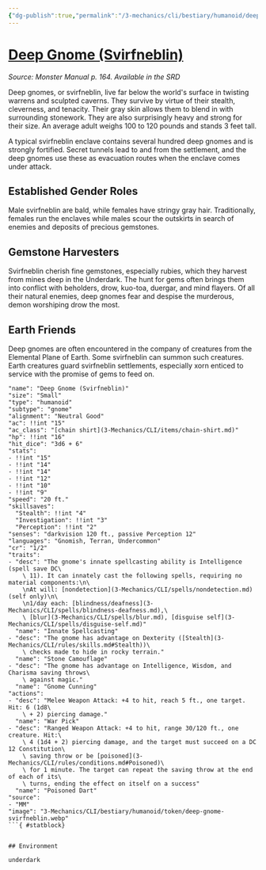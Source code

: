 ```yaml
---
{"dg-publish":true,"permalink":"/3-mechanics/cli/bestiary/humanoid/deep-gnome-svirfneblin/","tags":["ttrpg-cli/compendium/src/5e/mm","ttrpg-cli/monster/cr/1-2","ttrpg-cli/monster/environment/underdark","ttrpg-cli/monster/size/small","ttrpg-cli/monster/type/humanoid/gnome"]}
---
```


# [Deep Gnome (Svirfneblin)](3-Mechanics\CLI\bestiary\humanoid/deep-gnome-svirfneblin.md)
*Source: Monster Manual p. 164. Available in the <span title='Systems Reference Document (5.1)'>SRD</span>*  

Deep gnomes, or svirfneblin, live far below the world's surface in twisting warrens and sculpted caverns. They survive by virtue of their stealth, cleverness, and tenacity. Their gray skin allows them to blend in with surrounding stonework. They are also surprisingly heavy and strong for their size. An average adult weighs 100 to 120 pounds and stands 3 feet tall.

A typical svirfneblin enclave contains several hundred deep gnomes and is strongly fortified. Secret tunnels lead to and from the settlement, and the deep gnomes use these as evacuation routes when the enclave comes under attack.

## Established Gender Roles

Male svirfneblin are bald, while females have stringy gray hair. Traditionally, females run the enclaves while males scour the outskirts in search of enemies and deposits of precious gemstones.

## Gemstone Harvesters

Svirfneblin cherish fine gemstones, especially rubies, which they harvest from mines deep in the Underdark. The hunt for gems often brings them into conflict with beholders, drow, kuo-toa, duergar, and mind flayers. Of all their natural enemies, deep gnomes fear and despise the murderous, demon worshiping drow the most.

## Earth Friends

Deep gnomes are often encountered in the company of creatures from the Elemental Plane of Earth. Some svirfneblin can summon such creatures. Earth creatures guard svirfneblin settlements, especially xorn enticed to service with the promise of gems to feed on.

```statblock
"name": "Deep Gnome (Svirfneblin)"
"size": "Small"
"type": "humanoid"
"subtype": "gnome"
"alignment": "Neutral Good"
"ac": !!int "15"
"ac_class": "[chain shirt](3-Mechanics/CLI/items/chain-shirt.md)"
"hp": !!int "16"
"hit_dice": "3d6 + 6"
"stats":
- !!int "15"
- !!int "14"
- !!int "14"
- !!int "12"
- !!int "10"
- !!int "9"
"speed": "20 ft."
"skillsaves":
  "Stealth": !!int "4"
  "Investigation": !!int "3"
  "Perception": !!int "2"
"senses": "darkvision 120 ft., passive Perception 12"
"languages": "Gnomish, Terran, Undercommon"
"cr": "1/2"
"traits":
- "desc": "The gnome's innate spellcasting ability is Intelligence (spell save DC\
    \ 11). It can innately cast the following spells, requiring no material components:\n\
    \nAt will: [nondetection](3-Mechanics/CLI/spells/nondetection.md) (self only)\n\
    \n1/day each: [blindness/deafness](3-Mechanics/CLI/spells/blindness-deafness.md),\
    \ [blur](3-Mechanics/CLI/spells/blur.md), [disguise self](3-Mechanics/CLI/spells/disguise-self.md)"
  "name": "Innate Spellcasting"
- "desc": "The gnome has advantage on Dexterity ([Stealth](3-Mechanics/CLI/rules/skills.md#Stealth))\
    \ checks made to hide in rocky terrain."
  "name": "Stone Camouflage"
- "desc": "The gnome has advantage on Intelligence, Wisdom, and Charisma saving throws\
    \ against magic."
  "name": "Gnome Cunning"
"actions":
- "desc": "Melee Weapon Attack: +4 to hit, reach 5 ft., one target. Hit: 6 (1d8\
    \ + 2) piercing damage."
  "name": "War Pick"
- "desc": "Ranged Weapon Attack: +4 to hit, range 30/120 ft., one creature. Hit:\
    \ 4 (1d4 + 2) piercing damage, and the target must succeed on a DC 12 Constitution\
    \ saving throw or be [poisoned](3-Mechanics/CLI/rules/conditions.md#Poisoned)\
    \ for 1 minute. The target can repeat the saving throw at the end of each of its\
    \ turns, ending the effect on itself on a success"
  "name": "Poisoned Dart"
"source":
- "MM"
"image": "3-Mechanics/CLI/bestiary/humanoid/token/deep-gnome-svirfneblin.webp"
```{ #statblock}


## Environment

underdark